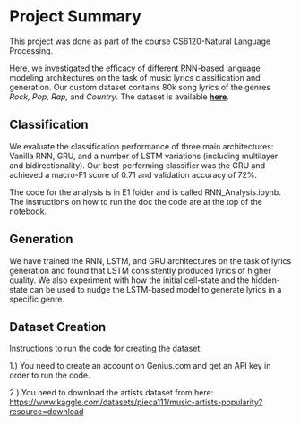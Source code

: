 # Project Summary

This project was done as part of the course CS6120-Natural Language Processing.

Here, we investigated the efficacy of different RNN-based language modeling architectures on the task of music lyrics classification and generation. Our custom dataset contains 80k song lyrics of the genres *Rock, Pop, Rap,* and *Country*. The dataset is available [**here**](https://www.kaggle.com/datasets/novanglus/music-lyrics-by-genre).

## Classification
We evaluate the classification performance of three main architectures: Vanilla RNN, GRU, and a number of LSTM variations (including multilayer and bidirectionality). Our best-performing classifier was the GRU and achieved a macro-F1 score of 0.71 and validation accuracy of 72%. 

The code for the analysis is in E1 folder and is called RNN_Analysis.ipynb. The instructions on how to run the doc the code are at the top of the notebook.

## Generation
We have trained the RNN, LSTM, and GRU architectures on the task of lyrics generation and found that LSTM consistently produced lyrics of higher quality. We also experiment with how the initial cell-state and the hidden-state can be used to nudge the LSTM-based model to generate lyrics in a specific genre.

## Dataset Creation

Instructions to run the code for creating the dataset:

1.) You need to create an account on Genius.com and get an API key in order to run the code.

2.) You need to download the artists dataset from here: https://www.kaggle.com/datasets/pieca111/music-artists-popularity?resource=download
